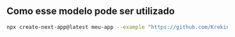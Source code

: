 ## Como esse modelo pode ser utilizado


```bash
npx create-next-app@latest meu-app --example "https://github.com/Krekinha/my-next-auth" 
```